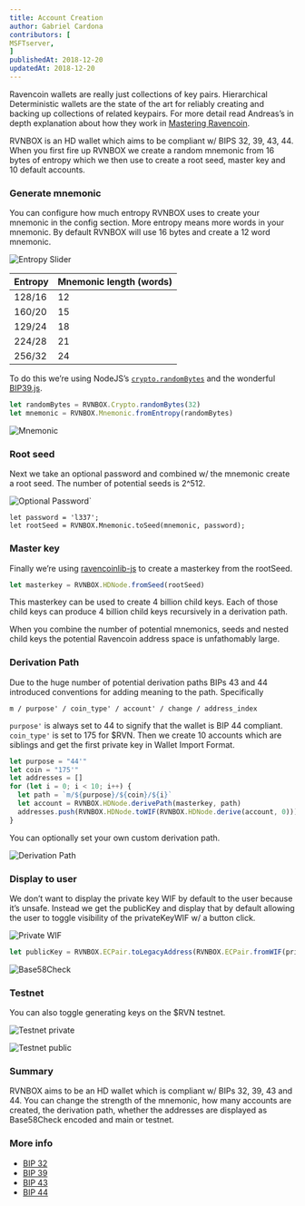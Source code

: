 ```yaml
---
title: Account Creation
author: Gabriel Cardona
contributors: [
MSFTserver,
]
publishedAt: 2018-12-20
updatedAt: 2018-12-20
---
```


Ravencoin wallets are really just collections of key pairs. Hierarchical Deterministic wallets are the state of the art for reliably creating and backing up collections of related keypairs. For more detail read Andreas’s in depth explanation about how they work in [Mastering Ravencoin](/mastering-ravencoin/3-keys-addresses-wallets/).

RVNBOX is an HD wallet which aims to be compliant w/ BIPS 32, 39, 43, 44. When you first fire up RVNBOX we create a random mnemonic from 16 bytes of entropy which we then use to create a root seed, master key and 10 default accounts.

### Generate mnemonic

You can configure how much entropy RVNBOX uses to create your mnemonic in the config section. More entropy means more words in your mnemonic. By default RVNBOX will use 16 bytes and create a 12 word mnemonic.

![Entropy Slider](https://bigearth.github.io/bitblog/assets/entropy-slider.png)

| Entropy | Mnemonic length (words) |
| :------ | :---------------------- |
| 128/16  | 12                      |
| 160/20  | 15                      |
| 129/24  | 18                      |
| 224/28  | 21                      |
| 256/32  | 24                      |

To do this we’re using NodeJS’s [`crypto.randomBytes`](https://nodejs.org/api/crypto.html#crypto_crypto_randombytes_size_callback) and the wonderful [BIP39.js](https://github.com/raven-community/bip39).

```javascript
let randomBytes = RVNBOX.Crypto.randomBytes(32)
let mnemonic = RVNBOX.Mnemonic.fromEntropy(randomBytes)
```

![Mnemonic](https://bigearth.github.io/bitblog/assets/mnemonic.png)

### Root seed

Next we take an optional password and combined w/ the mnemonic create a root seed. The number of potential seeds is 2^512.

![Optional Password`](https://bigearth.github.io/bitblog/assets/password.png)

```javascvript
let password = 'l337';
let rootSeed = RVNBOX.Mnemonic.toSeed(mnemonic, password);
```

### Master key

Finally we’re using [ravencoinlib-js](https://github.com/raven-community/ravencoinjs-lib) to create a masterkey from the rootSeed.

```javascript
let masterkey = RVNBOX.HDNode.fromSeed(rootSeed)
```

This masterkey can be used to create 4 billion child keys. Each of those child keys can produce 4 billion child keys recursively in a derivation path.

When you combine the number of potential mnemonics, seeds and nested child keys the potential Ravencoin address space is unfathomably large.

### Derivation Path

Due to the huge number of potential derivation paths BIPs 43 and 44 introduced conventions for adding meaning to the path. Specifically

```
m / purpose' / coin_type' / account' / change / address_index
```

`purpose'` is always set to 44 to signify that the wallet is BIP 44 compliant. `coin_type'` is set to 175 for $RVN. Then we create 10 accounts which are siblings and get the first private key in Wallet Import Format.

```javascript
let purpose = "44'"
let coin = "175'"
let addresses = []
for (let i = 0; i < 10; i++) {
  let path = `m/${purpose}/${coin}/${i}`
  let account = RVNBOX.HDNode.derivePath(masterkey, path)
  addresses.push(RVNBOX.HDNode.toWIF(RVNBOX.HDNode.derive(account, 0)))
}
```

You can optionally set your own custom derivation path.

![Derivation Path](https://bigearth.github.io/bitblog/assets/hd-path.png)

### Display to user

We don’t want to display the private key WIF by default to the user because it’s unsafe. Instead we get the publicKey and display that by default allowing the user to toggle visibility of the privateKeyWIF w/ a button click.

![Private WIF](https://bigearth.github.io/bitblog/assets/private-wif.png)

```javascript
let publicKey = RVNBOX.ECPair.toLegacyAddress(RVNBOX.ECPair.fromWIF(privKeyWIF))
```

![Base58Check](https://bigearth.github.io/bitblog/assets/base58check.png)

### Testnet

You can also toggle generating keys on the $RVN testnet.

![Testnet private](https://bigearth.github.io/bitblog/assets/testnet-wif.png)

![Testnet public](https://bigearth.github.io/bitblog/assets/testnet-public.png)

### Summary

RVNBOX aims to be an HD wallet which is compliant w/ BIPs 32, 39, 43 and 44. You can change the strength of the mnemonic, how many accounts are created, the derivation path, whether the addresses are displayed as Base58Check encoded and main or testnet.

### More info

- [BIP 32](https://github.com/bitcoin/bips/blob/master/bip-0032.mediawiki)
- [BIP 39](https://github.com/bitcoin/bips/blob/master/bip-0039.mediawiki)
- [BIP 43](https://github.com/bitcoin/bips/blob/master/bip-0043.mediawiki)
- [BIP 44](https://github.com/bitcoin/bips/blob/master/bip-0044.mediawiki)
